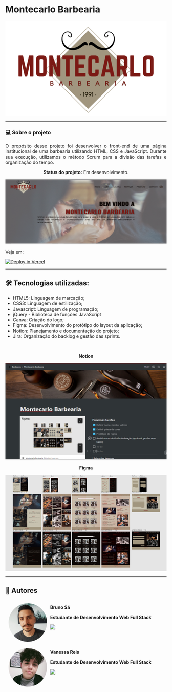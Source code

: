 # Montecarlo Barbearia

![alt text](https://raw.githubusercontent.com/vanessacreis/MontercarloBarbearia/7aecfdfae42560df23d0b425c79b7e102c30291c/src/img/README/logo-dark.svg?token=AWLHYOKEQ6FYNFVELTH4KC3B6GR4C)

<hr>

### 💻 Sobre o projeto

<p align=justify> O propósito desse projeto foi desenvolver o front-end de uma página institucional de uma barbearia utilizando HTML, CSS e JavaScript. Durante sua execução, utilizamos o método Scrum para a divisão das tarefas e organização do tempo. </p>

<p align="center"> 
	<strong>Status do projeto:</strong> Em desenvolvimento.
</p>

<img width="650px" height="200px" src="./src/img/README/homepage.png">

Veja em:

[![Deploy in Vercel](https://vercel.com/button)](https://montercarlo-barbearia-nine.vercel.app/)

<hr>

## 🛠️ Tecnologias utilizadas:

<ul align=justify>
    <li>HTML5: Linguagem de marcação;</li>
    <li>CSS3: Linguagem de estilização;</li>
    <li>Javascript: Linguagem de programação;</li>
    <li>jQuery - Biblioteca de funções JavaScript</li>
    <li>Canva: Criação do logo;</li>
    <li>Figma: Desenvolvimento do protótipo do layout da aplicação;</li>
    <li>Notion: Planejamento e documentação do projeto;</li>
    <li>Jira: Organização do backlog e gestão das sprints.</li>
</ul>

<br/>
<p align=center><strong>Notion</strong></p>
 <img width="650px" height="300px" src="./src/img/README/notion.png">
 
<p align=center><strong>Figma</strong></p>
 <img  width="600px" height="300px" src="./src/img/README/figma.png">

<hr>

## 🤝 Autores

<div style= "display:flex;">
<img style="border-radius: 50%; margin:10px;" src="./src/img/README/BrunoSa.jpeg" width="120px;" alt=""/>
<div>
<p><strong> Bruno Sá</p>
<p> Estudante de Desenvolvimento Web Full Stack</p>
<a href="https://www.linkedin.com/in/brunoasantanadesa/" target="_blank"><img src="https://img.shields.io/badge/-LinkedIn-%230077B5?style=for-the-badge&logo=linkedin&logoColor=white" target="_blank"></a>
</div>
<br/>
</div>

<div style= "display:flex;">
<img style="border-radius: 50%; margin:10px;" src="./src/img/README/VanessaReis.jpeg" width="120px;" alt=""/>

<div>
<p><strong> Vanessa Reis</p>
<p> Estudante de Desenvolvimento Web Full Stack</p>

<a href="https://www.linkedin.com/in/vanessacreisbh/" target="_blank"><img src="https://img.shields.io/badge/-LinkedIn-%230077B5?style=for-the-badge&logo=linkedin&logoColor=white" target="_blank"></a>

</div>
</div>
